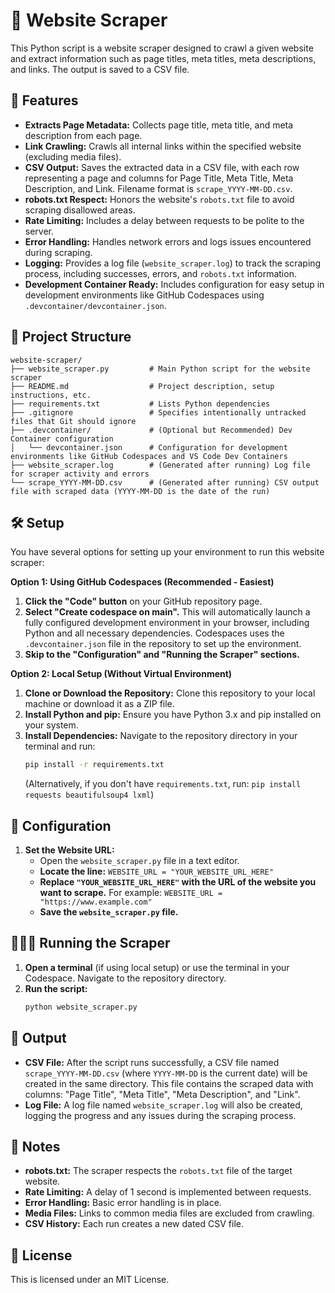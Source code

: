 # 🤖 Website Scraper

This Python script is a website scraper designed to crawl a given website and extract information such as page titles, meta titles, meta descriptions, and links. The output is saved to a CSV file.

## 📌 Features

*   **Extracts Page Metadata:**  Collects page title, meta title, and meta description from each page.
*   **Link Crawling:**  Crawls all internal links within the specified website (excluding media files).
*   **CSV Output:**  Saves the extracted data in a CSV file, with each row representing a page and columns for Page Title, Meta Title, Meta Description, and Link.  Filename format is `scrape_YYYY-MM-DD.csv`.
*   **robots.txt Respect:**  Honors the website's `robots.txt` file to avoid scraping disallowed areas.
*   **Rate Limiting:**  Includes a delay between requests to be polite to the server.
*   **Error Handling:**  Handles network errors and logs issues encountered during scraping.
*   **Logging:**  Provides a log file (`website_scraper.log`) to track the scraping process, including successes, errors, and `robots.txt` information.
*   **Development Container Ready:** Includes configuration for easy setup in development environments like GitHub Codespaces using `.devcontainer/devcontainer.json`.

## 🧩 Project Structure

```
website-scraper/
├── website_scraper.py         # Main Python script for the website scraper
├── README.md                  # Project description, setup instructions, etc.
├── requirements.txt           # Lists Python dependencies
├── .gitignore                 # Specifies intentionally untracked files that Git should ignore
├── .devcontainer/             # (Optional but Recommended) Dev Container configuration
│   └── devcontainer.json      # Configuration for development environments like GitHub Codespaces and VS Code Dev Containers
├── website_scraper.log        # (Generated after running) Log file for scraper activity and errors
└── scrape_YYYY-MM-DD.csv      # (Generated after running) CSV output file with scraped data (YYYY-MM-DD is the date of the run)
```

## 🛠️ Setup

You have several options for setting up your environment to run this website scraper:

**Option 1: Using GitHub Codespaces (Recommended - Easiest)**

1.  **Click the "Code" button** on your GitHub repository page.
2.  **Select "Create codespace on main".** This will automatically launch a fully configured development environment in your browser, including Python and all necessary dependencies.  Codespaces uses the `.devcontainer.json` file in the repository to set up the environment.
3.  **Skip to the "Configuration" and "Running the Scraper" sections.**

**Option 2: Local Setup (Without Virtual Environment)**

1.  **Clone or Download the Repository:**  Clone this repository to your local machine or download it as a ZIP file.
2.  **Install Python and pip:** Ensure you have Python 3.x and pip installed on your system.
3.  **Install Dependencies:** Navigate to the repository directory in your terminal and run:
    ```bash
    pip install -r requirements.txt
    ```
    (Alternatively, if you don't have `requirements.txt`, run: `pip install requests beautifulsoup4 lxml`)

## 🧩 Configuration

1.  **Set the Website URL:**
    *   Open the `website_scraper.py` file in a text editor.
    *   **Locate the line:** `WEBSITE_URL = "YOUR_WEBSITE_URL_HERE"`
    *   **Replace `"YOUR_WEBSITE_URL_HERE"` with the URL of the website you want to scrape.** For example: `WEBSITE_URL = "https://www.example.com"`
    *   **Save the `website_scraper.py` file.**

## 🏃🏻‍♂️ Running the Scraper

1.  **Open a terminal** (if using local setup) or use the terminal in your Codespace. Navigate to the repository directory.
2.  **Run the script:**
    ```bash
    python website_scraper.py
    ```

## 📄 Output

*   **CSV File:** After the script runs successfully, a CSV file named `scrape_YYYY-MM-DD.csv` (where `YYYY-MM-DD` is the current date) will be created in the same directory. This file contains the scraped data with columns: "Page Title", "Meta Title", "Meta Description", and "Link".
*   **Log File:** A log file named `website_scraper.log` will also be created, logging the progress and any issues during the scraping process.

## 📝 Notes

*   **robots.txt:** The scraper respects the `robots.txt` file of the target website.
*   **Rate Limiting:** A delay of 1 second is implemented between requests.
*   **Error Handling:** Basic error handling is in place.
*   **Media Files:** Links to common media files are excluded from crawling.
*   **CSV History:**  Each run creates a new dated CSV file.

## 🪪 License

This is licensed under an MIT License.